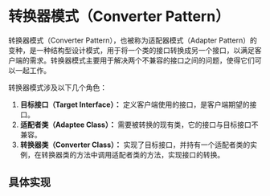 # 转换器模式（Converter Pattern）

转换器模式（Converter Pattern），也被称为适配器模式（Adapter Pattern）的变种，是一种结构型设计模式，用于将一个类的接口转换成另一个接口，以满足客户端的需求。转换器模式主要用于解决两个不兼容的接口之间的问题，使得它们可以一起工作。

转换器模式涉及以下几个角色：

1. **目标接口（Target Interface）：** 定义客户端使用的接口，是客户端期望的接口。
2. **适配者类（Adaptee Class）：** 需要被转换的现有类，它的接口与目标接口不兼容。
3. **转换器类（Converter Class）：** 实现了目标接口，并持有一个适配者类的实例，在转换器类的方法中调用适配者类的方法，实现接口的转换。

## 具体实现

